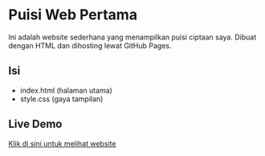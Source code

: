 # Puisi Web Pertama
Ini adalah website sederhana yang menampilkan puisi ciptaan saya. Dibuat dengan HTML dan dihosting lewat GitHub Pages.

## Isi
- index.html (halaman utama)
- style.css (gaya tampilan)

## Live Demo
[Klik di sini untuk melihat website](https://theStudent-sys.github.io/Poems-Main.html)
